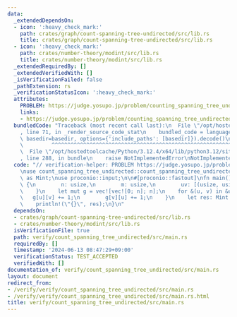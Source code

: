 ```yaml
---
data:
  _extendedDependsOn:
  - icon: ':heavy_check_mark:'
    path: crates/graph/count-spanning-tree-undirected/src/lib.rs
    title: crates/graph/count-spanning-tree-undirected/src/lib.rs
  - icon: ':heavy_check_mark:'
    path: crates/number-theory/modint/src/lib.rs
    title: crates/number-theory/modint/src/lib.rs
  _extendedRequiredBy: []
  _extendedVerifiedWith: []
  _isVerificationFailed: false
  _pathExtension: rs
  _verificationStatusIcon: ':heavy_check_mark:'
  attributes:
    PROBLEM: https://judge.yosupo.jp/problem/counting_spanning_tree_undirected
    links:
    - https://judge.yosupo.jp/problem/counting_spanning_tree_undirected
  bundledCode: "Traceback (most recent call last):\n  File \"/opt/hostedtoolcache/Python/3.12.4/x64/lib/python3.12/site-packages/onlinejudge_verify/documentation/build.py\"\
    , line 71, in _render_source_code_stat\n    bundled_code = language.bundle(stat.path,\
    \ basedir=basedir, options={'include_paths': [basedir]}).decode()\n          \
    \         ^^^^^^^^^^^^^^^^^^^^^^^^^^^^^^^^^^^^^^^^^^^^^^^^^^^^^^^^^^^^^^^^^^^^^^^^^^^^^^^^^\n\
    \  File \"/opt/hostedtoolcache/Python/3.12.4/x64/lib/python3.12/site-packages/onlinejudge_verify/languages/rust.py\"\
    , line 288, in bundle\n    raise NotImplementedError\nNotImplementedError\n"
  code: "// verification-helper: PROBLEM https://judge.yosupo.jp/problem/counting_spanning_tree_undirected\n\
    \nuse count_spanning_tree_undirected::count_spanning_tree_undirected;\nuse modint::ModInt998244353\
    \ as Mint;\nuse proconio::input;\n\n#[proconio::fastout]\nfn main() {\n    input!\
    \ {\n        n: usize,\n        m: usize,\n        uv: [(usize, usize); m],\n\
    \    }\n    let mut g = vec![vec![0; n]; n];\n    for &(u, v) in &uv {\n     \
    \   g[u][v] += 1;\n        g[v][u] += 1;\n    }\n    let res: Mint = count_spanning_tree_undirected(&g);\n\
    \    println!(\"{}\", res);\n}\n"
  dependsOn:
  - crates/graph/count-spanning-tree-undirected/src/lib.rs
  - crates/number-theory/modint/src/lib.rs
  isVerificationFile: true
  path: verify/count_spanning_tree_undirected/src/main.rs
  requiredBy: []
  timestamp: '2024-06-13 08:47:29+09:00'
  verificationStatus: TEST_ACCEPTED
  verifiedWith: []
documentation_of: verify/count_spanning_tree_undirected/src/main.rs
layout: document
redirect_from:
- /verify/verify/count_spanning_tree_undirected/src/main.rs
- /verify/verify/count_spanning_tree_undirected/src/main.rs.html
title: verify/count_spanning_tree_undirected/src/main.rs
---
```

